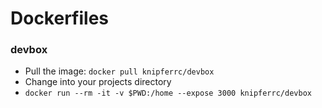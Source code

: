 # Dockerfiles

### devbox
- Pull the image: `docker pull knipferrc/devbox`
- Change into your projects directory
- `docker run --rm -it -v $PWD:/home --expose 3000 knipferrc/devbox`